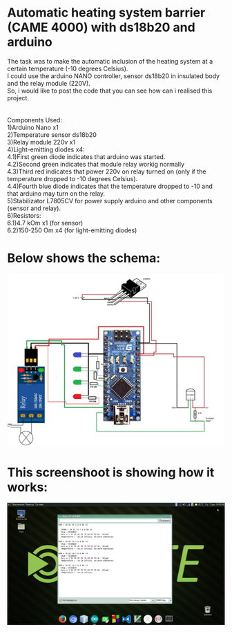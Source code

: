 # Automatic heating system barrier (CAME 4000) with ds18b20 and arduino


The task was to make the automatic inclusion of the heating system at a 
certain temperature (-10 degrees Celsius).<br>
I could use the arduino NANO controller, sensor ds18b20 in insulated 
body and the relay module (220V).<br>
So, i would like to post the code that you can see how can i realised 
this project.<br>
<br>
<br>
Components Used: <br>
  1)Arduino Nano x1<br>
  2)Temperature sensor ds18b20<br>
  3)Relay module 220v x1<br>
  4)Light-emitting diodes x4:<br>
    4.1)First green diode indicates that arduino was started.<br>
    4.2)Second green indicates that module relay workig normally<br>
    4.3)Third red indicates that power 220v on relay turned on (only if 
the temperature dropped to -10 degrees Celsius).<br>
    4.4)Fourth blue diode indicates that the temperature dropped to -10 
and that arduino may turn on the relay.<br>
  5)Stabilizator L7805CV for power supply arduino and other components 
(sensor and relay).<br>
  6)Resistors:<br>
    6.1)4.7 kOm x1 (for sensor)<br>
    6.2)150-250 Om x4 (for light-emitting diodes)<br>

# Below shows the schema:

![Shema](https://github.com/stalkerhack/Arduino_DS18B20_Relay220/blob/master/img/ardNANO.jpg)

#  This screenshoot is showing how it works:

![ImgWork](https://github.com/stalkerhack/Arduino_DS18B20_Relay220/blob/master/img/ardWorking.png)
